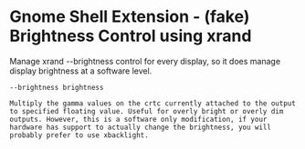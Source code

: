 # Gnome Shell Extension - (fake) Brightness Control using xrand

Manage xrand --brightness control for every display, so it does manage display brightness at a software level.

    --brightness brightness

    Multiply the gamma values on the crtc currently attached to the output to specified floating value. Useful for overly bright or overly dim outputs. However, this is a software only modification, if your hardware has support to actually change the brightness, you will probably prefer to use xbacklight.
